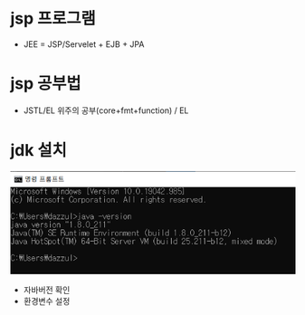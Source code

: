 # jsp 프로그램
- JEE = JSP/Servelet + EJB + JPA

# jsp 공부법
- JSTL/EL 위주의 공부(core+fmt+function) / EL

# jdk 설치
![자바버전 확인](../image/자바버전확인.PNG)
- 자바버전 확인
- 환경변수 설정
